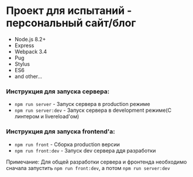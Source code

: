 # Проект для испытаний - персональный сайт/блог
- Node.js 8.2+
- Express
- Webpack 3.4
- Pug
- Stylus
- ES6
- and other...

### Инструкция для запуска сервера:
* `npm run server` - Запуск сервера в production режиме
* `npm run server:dev` - Запуск сервера в development режиме(C линтером и livereload'ом)

### Инструкция для запуска frontend'а:
* `npm run front` - Сборка production версии
* `npm run front:dev` - Запуск dev сервера ддя разработки

Примечание: Для общей разработки сервера и фронтенда необходимо сначала запустить `npm run front:dev`, а потом `npm run server:dev`
